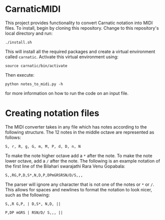 # CarnaticMIDI

This project provides functionality to convert Carnatic notation into MIDI files. To install, begin by cloning this repository. Change to this repository's local directory and run:

`./install.sh`

This will install all the required packages and create a virtual environment called `carnatic`. Activate this virtual environment using:

`source carnatic/bin/activate`

Then execute:

`python notes_to_midi.py -h`

for more information on how to run the code on an input file.

# Creating notation files

The MIDI converter takes in any file which has notes according to the following structure. The 12 notes in the middle octave are represented as follows:

`S, r, R, g, G, m, M, P, d, D, n, N`

To make the note higher octave add a `*` after the note. To make the note lower octave, add a `/` after the note. The following is an example notation of the first line of the Bilahari swarajathi Rara Venu Gopabala:

`S,,RG,P,D,S*,N,D,P,DPmGRSRSN/D/S,,,`

The parser will ignore any character that is not one of the notes or `*` or `/`. This allows for spaces and newlines to format the notation to look nicer, such as the following:

`S,,R G,P, | D,S*, N,D, ||`

`P,DP mGRS | RSN/D/ S,,, ||`
